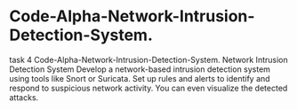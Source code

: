 # Code-Alpha-Network-Intrusion-Detection-System.
 task 4 Code-Alpha-Network-Intrusion-Detection-System. Network Intrusion Detection System  Develop a network-based intrusion detection system using tools like Snort or Suricata. Set up rules and alerts to identify and respond to suspicious network activity. You can even visualize the detected attacks.
